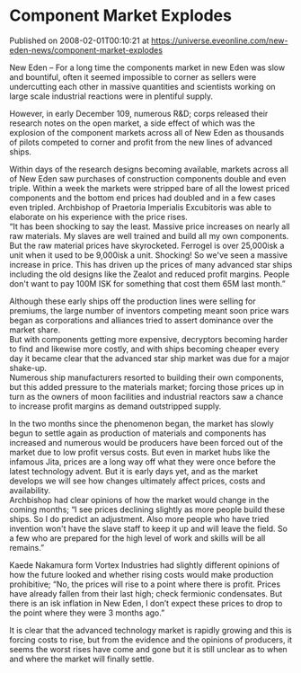# Component Market Explodes
Published on 2008-02-01T00:10:21 at https://universe.eveonline.com/new-eden-news/component-market-explodes

New Eden – For a long time the components market in new Eden was slow and bountiful, often it seemed impossible to corner as sellers were undercutting each other in massive quantities and scientists working on large scale industrial reactions were in plentiful supply.

However, in early December 109, numerous R&D; corps released their research notes on the open market, a side effect of which was the explosion of the component markets across all of New Eden as thousands of pilots competed to corner and profit from the new lines of advanced ships.

Within days of the research designs becoming available, markets across all of New Eden saw purchases of construction components double and even triple. Within a week the markets were stripped bare of all the lowest priced components and the bottom end prices had doubled and in a few cases even tripled. Archbishop of Praetoria Imperialis Excubitoris was able to elaborate on his experience with the price rises.  
“It has been shocking to say the least. Massive price increases on nearly all raw materials. My slaves are well trained and build all my own components. But the raw material prices have skyrocketed. Ferrogel is over 25,000isk a unit when it used to be 9,000isk a unit. Shocking! So we've seen a massive increase in price. This has driven up the prices of many advanced star ships including the old designs like the Zealot and reduced profit margins. People don't want to pay 100M ISK for something that cost them 65M last month.”

Although these early ships off the production lines were selling for premiums, the large number of inventors competing meant soon price wars began as corporations and alliances tried to assert dominance over the market share.  
But with components getting more expensive, decryptors becoming harder to find and likewise more costly, and with ships becoming cheaper every day it became clear that the advanced star ship market was due for a major shake-up.  
Numerous ship manufacturers resorted to building their own components, but this added pressure to the materials market; forcing those prices up in turn as the owners of moon facilities and industrial reactors saw a chance to increase profit margins as demand outstripped supply. 

In the two months since the phenomenon began, the market has slowly begun to settle again as production of materials and components has increased and numerous would be producers have been forced out of the market due to low profit versus costs. But even in market hubs like the infamous Jita, prices are a long way off what they were once before the latest technology advent. But it is early days yet, and as the market develops we will see how changes ultimately affect prices, costs and availability.  
Archbishop had clear opinions of how the market would change in the coming months; “I see prices declining slightly as more people build these ships. So I do predict an adjustment. Also more people who have tried invention won't have the slave staff to keep it up and will leave the field. So a few who are prepared for the high level of work and skills will be all remains.”

Kaede Nakamura form Vortex Industries had slightly different opinions of how the future looked and whether rising costs would make production prohibitive; “No, the prices will rise to a point where there is profit. Prices have already fallen from their last high; check fermionic condensates. But there is an isk inflation in New Eden, I don’t expect these prices to drop to the point where they were 3 months ago.”

It is clear that the advanced technology market is rapidly growing and this is forcing costs to rise, but from the evidence and the opinions of producers, it seems the worst rises have come and gone but it is still unclear as to when and where the market will finally settle.
